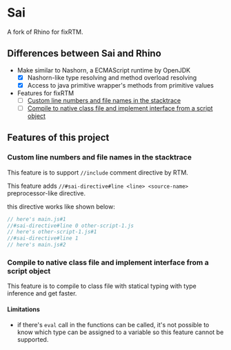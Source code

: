 # Sai

A fork of Rhino for fixRTM.

## Differences between Sai and Rhino

- Make similar to Nashorn, a ECMAScript runtime by OpenJDK
  - [x] Nashorn-like type resolving and method overload resolving
  - [x] Access to java primitive wrapper's methods from primitive values
- Features for fixRTM
  - [ ] [Custom line numbers and file names in the stacktrace](#custom-line-numbers-and-file-names-in-the-stacktrace)
  - [ ] [Compile to native class file and implement interface from a script object](#compile-to-native-class-file-and-implement-interface-from-a-script-object)

## Features of this project

### Custom line numbers and file names in the stacktrace

This feature is to support `//include` comment directive by RTM.

This feature adds ``//#sai-directive#line <line> <source-name>`` preprocessor-like directive.

this directive works like shown below:

```js main.js
// here's main.js#1
//#sai-directive#line 0 other-script-1.js
// here's other-script-1.js#1
//#sai-directive#line 1
// here's main.js#2
```

### Compile to native class file and implement interface from a script object

This feature is to compile to class file with statical typing with type inference and get faster.

#### Limitations

- if there's ``eval`` call in the functions can be called, 
  it's not possible to know which type can be assigned to a variable so this feature cannot be supported.
